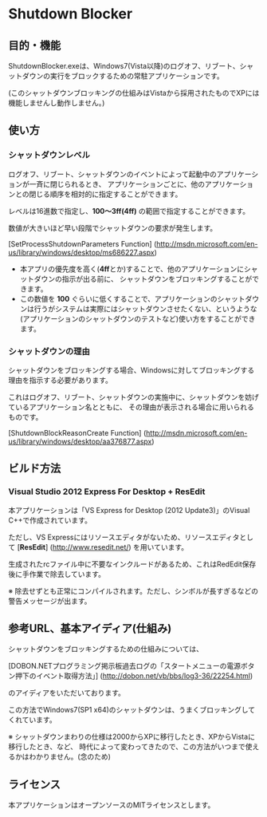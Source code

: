 ﻿Shutdown Blocker
=================

目的・機能
-----------
ShutdownBlocker.exeは、Windows7(Vista以降)のログオフ、リブート、シャットダウンの実行をブロックするための常駐アプリケーションです。

(このシャットダウンブロッキングの仕組みはVistaから採用されたものでXPには機能しませんし動作しません。)



使い方
-----------

### シャットダウンレベル

ログオフ、リブート、シャットダウンのイベントによって起動中のアプリケーションが一斉に閉じられるとき、
アプリケーションごとに、他のアプリケーションとの閉じる順序を相対的に指定することができます。

レベルは16進数で指定し、**100～3ff(4ff)** の範囲で指定することができます。

数値が大きいほど早い段階でシャットダウンの要求が発生します。

[SetProcessShutdownParameters Function]
(http://msdn.microsoft.com/en-us/library/windows/desktop/ms686227.aspx)

- 本アプリの優先度を高く(**4ff**とか)することで、他のアプリケーションにシャットダウンの指示が出る前に、
シャットダウンをブロッキングすることができます。
- この数値を **100** ぐらいに低くすることで、アプリケーションのシャットダウンは行うがシステムは実際にはシャットダウンさせたくない、というような(アプリケーションのシャットダウンのテストなど)使い方をすることができます。


### シャットダウンの理由

シャットダウンをブロッキングする場合、Windowsに対してブロッキングする理由を指示する必要があります。

これはログオフ、リブート、シャットダウンの実施中に、シャットダウンを妨げているアプリケーション名とともに、
その理由が表示される場合に用いられるものです。

[ShutdownBlockReasonCreate Function]
(http://msdn.microsoft.com/en-us/library/windows/desktop/aa376877.aspx)


ビルド方法
------------

### Visual Studio 2012 Express For Desktop + ResEdit

本アプリケーションは「VS Express for Desktop (2012 Update3)」のVisual C++で作成されています。

ただし、VS Expressにはリソースエディタがないため、リソースエディタとして [**ResEdit**]
(http://www.resedit.net/) を用いています。


生成されたrcファイル中に不要なインクルードがあるため、これはRedEdit保存後に手作業で除去しています。

※ 除去せずとも正常にコンパイルされます。ただし、シンボルが長すぎるなどの警告メッセージが出ます。


参考URL、基本アイディア(仕組み)
------------

シャットダウンをブロッキングするための仕組みについては、

[DOBON.NETプログラミング掲示板過去ログの「スタートメニューの電源ボタン押下のイベント取得方法」]
(http://dobon.net/vb/bbs/log3-36/22254.html)

のアイディアをいただいております。

この方法でWindows7(SP1 x64)のシャットダウンは、うまくブロッキングしてくれています。


※ シャットダウンまわりの仕様は2000からXPに移行したとき、XPからVistaに移行したとき、など、
時代によって変わってきたので、この方法がいつまで使えるかはわかりません。(念のため)


ライセンス
-----------
本アプリケーションはオープンソースのMITライセンスとします。

